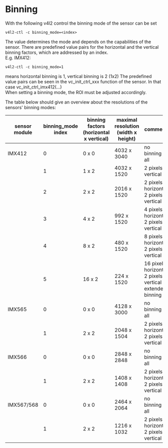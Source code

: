 # Binning

With the following v4l2 control the binning mode of the sensor can be set
```
v4l2-ctl -c binning_mode=<index>
```
The value determines the mode and depends on the capabilities of the sensor. There are predefined value pairs for the horizontal and the vertical binning factors, which are addressed by an index. <br>
E.g. IMX412:
```
v4l2-ctl -c binning_mode=1
```
means horizontal binning is 1, vertical binning is 2 (1x2)
The predefined value pairs can be seen in the vc_init_ctrl_xxx function of the sensor. In that case vc_init_ctrl_imx412(...)<br>
When setting a binning mode, the ROI must be adjusted accordingly.


The table below should give an overview about the resolutions of the sensors' binning modes:

| sensor module | binning_mode <br> index | binning factors <br>(horizontal x vertical) | maximal resolution <br> (width x height) | comment |
| ------------- | ------------------ | --------------- | ----------- | ----------------- |
| IMX412        | 0                  |      0 x 0      | 4032 x 3040 | no binning at all |
|               | 1                  |      1 x 2      | 4032 x 1520 | 2 pixels vertical |
|               | 2                  |      2 x 2      | 2016 x 1520 | 2 pixels horizontal <br> 2 pixels vertical |
|               | 3                  |      4 x 2      |  992 x 1520 | 4 pixels horizontal <br> 2 pixels vertical |
|               | 4                  |      8 x 2      |  480 x 1520 | 8 pixels horizontal <br> 2 pixels vertical |
|               | 5                  |     16 x 2      |  224 x 1520 | 16 pixels horizontal <br> 2 pixels vertical <br>  extended binning |
| IMX565        | 0                  |      0 x 0      | 4128 x 3000 | no binning at all |
|               | 1                  |      2 x 2      | 2048 x 1504 | 2 pixels horizontal <br> 2 pixels vertical |
| IMX566        | 0                  |      0 x 0      | 2848 x 2848 | no binning at all |
|               | 1                  |      2 x 2      | 1408 x 1408 | 2 pixels horizontal <br> 2 pixels vertical |
| IMX567/568    | 0                  |      0 x 0      | 2464 x 2064 | no binning at all |
|               | 1                  |      2 x 2      | 1216 x 1032 | 2 pixels horizontal <br> 2 pixels vertical |
